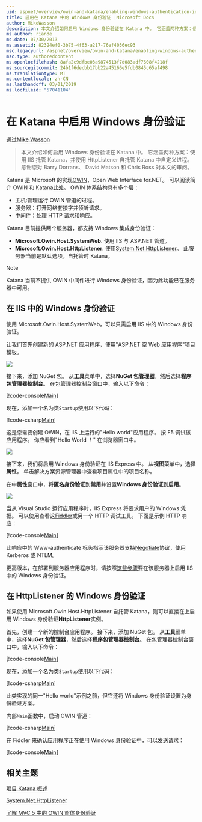 ```yaml
---
uid: aspnet/overview/owin-and-katana/enabling-windows-authentication-in-katana
title: 启用在 Katana 中的 Windows 身份验证 |Microsoft Docs
author: MikeWasson
description: 本文介绍如何启用 Windows 身份验证在 Katana 中。 它涵盖两种方案：使用 IIS 托管 Katana，并使用 HttpListener 自托管 Kat...
ms.author: riande
ms.date: 07/30/2013
ms.assetid: 82324ef0-3b75-4f63-a217-76ef4036ec93
msc.legacyurl: /aspnet/overview/owin-and-katana/enabling-windows-authentication-in-katana
msc.type: authoredcontent
ms.openlocfilehash: 8afa2c9dfbe03a9874513f7d083adf7608f4218f
ms.sourcegitcommit: 24b1f6decbb17bb22a45166e5fdb0845c65af498
ms.translationtype: MT
ms.contentlocale: zh-CN
ms.lasthandoff: 03/01/2019
ms.locfileid: "57041104"
---
```

<a name="enabling-windows-authentication-in-katana"></a>在 Katana 中启用 Windows 身份验证
====================
通过[Mike Wasson](https://github.com/MikeWasson)

> 本文介绍如何启用 Windows 身份验证在 Katana 中。 它涵盖两种方案：使用 IIS 托管 Katana，并使用 HttpListener 自托管 Katana 中自定义进程。 感谢您对 Barry Dorrans、 David Matson 和 Chris Ross 对本文的审阅。


Katana 是 Microsoft 的实现[OWIN](http://owin.org/)，Open Web Interface for.NET。 可以阅读简介 OWIN 和 Katana[此处](an-overview-of-project-katana.md)。 OWIN 体系结构具有多个层：

- 主机:管理运行 OWIN 管道的过程。
- 服务器：打开网络套接字并侦听请求。
- 中间件：处理 HTTP 请求和响应。

Katana 目前提供两个服务器，都支持 Windows 集成身份验证：

- **Microsoft.Owin.Host.SystemWeb**. 使用 IIS 与 ASP.NET 管道。
- **Microsoft.Owin.Host.HttpListener**. 使用[System.Net.HttpListener](https://msdn.microsoft.com/library/system.net.httplistener.aspx)。 此服务器当前是默认选项，自托管时 Katana。

> [!NOTE]
> Katana 当前不提供 OWIN 中间件进行 Windows 身份验证，因为此功能已在服务器中可用。

## <a name="windows-authentication-in-iis"></a>在 IIS 中的 Windows 身份验证

使用 Microsoft.Owin.Host.SystemWeb，可以只需启用 IIS 中的 Windows 身份验证。

让我们首先创建新的 ASP.NET 应用程序，使用"ASP.NET 空 Web 应用程序"项目模板。

![](enabling-windows-authentication-in-katana/_static/image1.png)

接下来，添加 NuGet 包。 从**工具**菜单中，选择**NuGet 包管理器**，然后选择**程序包管理器控制台**。 在包管理器控制台窗口中，输入以下命令：

[!code-console[Main](enabling-windows-authentication-in-katana/samples/sample1.cmd)]

现在，添加一个名为类`Startup`使用以下代码：

[!code-csharp[Main](enabling-windows-authentication-in-katana/samples/sample2.cs)]

这是您需要创建 OWIN，在 IIS 上运行的"Hello world"应用程序。 按 F5 调试该应用程序。 你应看到"Hello World ！" 在浏览器窗口中。

![](enabling-windows-authentication-in-katana/_static/image2.png)

接下来，我们将启用 Windows 身份验证在 IIS Express 中。 从**视图**菜单中，选择**属性**。 单击解决方案资源管理器中查看项目属性中的项目名称。

在中**属性**窗口中，将**匿名身份验证**到**禁用**并设置**Windows 身份验证**到**启用**。

![](enabling-windows-authentication-in-katana/_static/image3.png)

当从 Visual Studio 运行应用程序时，IIS Express 将要求用户的 Windows 凭据。 可以使用查看这[Fiddler](http://fiddler2.com/home)或另一个 HTTP 调试工具。 下面是示例 HTTP 响应：

[!code-console[Main](enabling-windows-authentication-in-katana/samples/sample3.cmd?highlight=1,5-6)]

此响应中的 Www-authenticate 标头指示该服务器支持[Negotiate](http://www.ietf.org/rfc/rfc4559.txt)协议，使用 Kerberos 或 NTLM。

更高版本，在部署到服务器应用程序时，请按照[这些步骤](https://www.iis.net/configreference/system.webserver/security/authentication/windowsauthentication)要在该服务器上启用 IIS 中的 Windows 身份验证。

## <a name="windows-authentication-in-httplistener"></a>在 HttpListener 的 Windows 身份验证

如果使用 Microsoft.Owin.Host.HttpListener 自托管 Katana，则可以直接在上启用 Windows 身份验证**HttpListener**实例。

首先，创建一个新的控制台应用程序。 接下来，添加 NuGet 包。 从**工具**菜单中，选择**NuGet 包管理器**，然后选择**程序包管理器控制台**。 在包管理器控制台窗口中，输入以下命令：

[!code-console[Main](enabling-windows-authentication-in-katana/samples/sample4.cmd)]

现在，添加一个名为类`Startup`使用以下代码：

[!code-csharp[Main](enabling-windows-authentication-in-katana/samples/sample5.cs)]

此类实现的同一"Hello world"示例之前，但它还将 Windows 身份验证设置为身份验证方案。

内部`Main`函数中，启动 OWIN 管道：

[!code-csharp[Main](enabling-windows-authentication-in-katana/samples/sample6.cs)]

在 Fiddler 来确认应用程序正在使用 Windows 身份验证中，可以发送请求：

[!code-console[Main](enabling-windows-authentication-in-katana/samples/sample7.cmd?highlight=1,4-5)]

## <a name="related-topics"></a>相关主题

[项目 Katana 概述](an-overview-of-project-katana.md)

[System.Net.HttpListener](https://msdn.microsoft.com/library/system.net.httplistener.aspx)

[了解 MVC 5 中的 OWIN 窗体身份验证](https://blogs.msdn.com/b/webdev/archive/2013/07/03/understanding-owin-forms-authentication-in-mvc-5.aspx)
